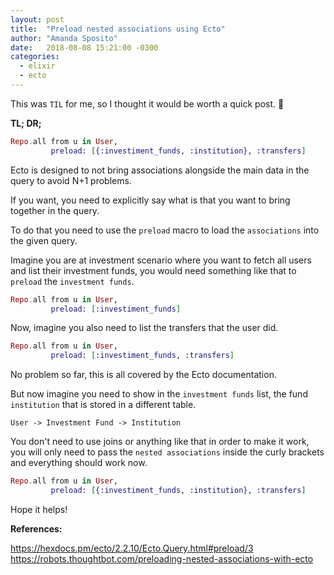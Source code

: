 ```yaml
---
layout: post
title:  "Preload nested associations using Ecto"
author: "Amanda Sposito"
date:   2018-08-08 15:21:00 -0300
categories:
  - elixir
  - ecto
---
```


This was `TIL` for me, so I thought it would be worth a quick post. 🙂

**TL; DR;**

```elixir
Repo.all from u in User,
         preload: [{:investiment_funds, :institution}, :transfers]
```

Ecto is designed to not bring associations alongside the main data in the query to avoid N+1 problems.

If you want, you need to explicitly say what is that you want to bring together in the query.

To do that you need to use the `preload` macro to load the `associations` into the given query.

Imagine you are at investment scenario where you want to fetch all users and list their investment funds, you would need something like that to `preload` the `investment funds`.

```elixir
Repo.all from u in User,
         preload: [:investiment_funds]
```

Now, imagine you also need to list the transfers that the user did.

```elixir
Repo.all from u in User,
         preload: [:investiment_funds, :transfers]
```

No problem so far, this is all covered by the Ecto documentation.

But now imagine you need to show in the `investment funds` list, the fund `institution` that is stored in a different table.

`User -> Investment Fund -> Institution`

You don't need to use joins or anything like that in order to make it work, you will only need to pass the `nested associations` inside the curly brackets and everything should work now.

```elixir
Repo.all from u in User,
         preload: [{:investiment_funds, :institution}, :transfers]
```

Hope it helps!

**References:**

https://hexdocs.pm/ecto/2.2.10/Ecto.Query.html#preload/3
https://robots.thoughtbot.com/preloading-nested-associations-with-ecto
